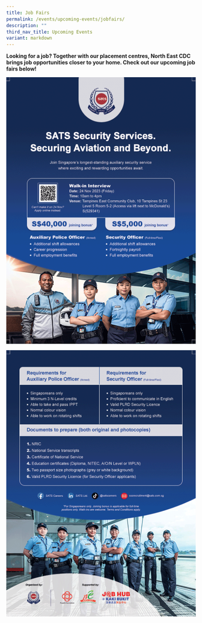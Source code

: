 ```yaml
---
title: Job Fairs
permalink: /events/upcoming-events/jobfairs/
description: ""
third_nav_title: Upcoming Events
variant: markdown
---
```

**Looking for a job? Together with our placement centres, North East CDC brings job opportunities closer to your home. Check out our upcoming job fairs below!**


![](/images/Job%20Fairs/sss%20front.png)

![](/images/Job%20Fairs/sss%20back.png)